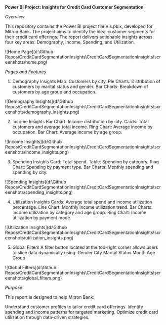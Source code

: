 **Power BI Project: Insights for Credit Card Customer Segmentation**

*Overview*

This repository contains the Power BI project file Vis.pbix, developed for Mitron Bank. The project aims to identify the ideal customer segments for their credit card offerings. The report delivers actionable insights across four key areas: Demography, Income, Spending, and Utilization.

![Home Page](d:\Github Repos\CreditCardSegmentationInsights\CreditCardSegmentationInsights\screenshots\home.png)

*Pages and Features*

1. Demography Insights
Map: Customers by city.
Pie Charts: Distribution of customers by marital status and gender.
Bar Charts: Breakdown of customers by age group and occupation.

![Demography Insights](d:\Github Repos\CreditCardSegmentationInsights\CreditCardSegmentationInsights\screenshots\demography_insights.png)

2. Income Insights
Bar Chart: Income distribution by city.
Cards: Total customers and average total income.
Ring Chart: Average income by occupation.
Bar Chart: Average income by age group.

![Income Insights](d:\Github Repos\CreditCardSegmentationInsights\CreditCardSegmentationInsights\screenshots\income_insights.png)

3. Spending Insights
Card: Total spend.
Table: Spending by category.
Ring Chart: Spending by payment type.
Bar Charts: Monthly spending and spending by city.

![Spending Insights](d:\Github Repos\CreditCardSegmentationInsights\CreditCardSegmentationInsights\screenshots\spending_insights.png)

4. Utilization Insights
Cards: Average total spend and income utilization percentage.
Line Chart: Monthly income utilization trend.
Bar Charts: Income utilization by category and age group.
Ring Chart: Income utilization by payment mode.

![Utilization Insights](d:\Github Repos\CreditCardSegmentationInsights\CreditCardSegmentationInsights\screenshots\utilization_insights.png)

5. Global Filters
A filter button located at the top-right corner allows users to slice data dynamically using:
Gender
City
Marital Status
Month
Age Group

![Global Filters](d:\Github Repos\CreditCardSegmentationInsights\CreditCardSegmentationInsights\screenshots\global_filters.png)

*Purpose*

This report is designed to help Mitron Bank:

Understand customer profiles to tailor credit card offerings.
Identify spending and income patterns for targeted marketing.
Optimize credit card utilization through data-driven strategies.